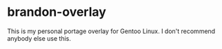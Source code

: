 # brandon-overlay

This is my personal portage overlay for Gentoo Linux. I don't recommend anybody else use this.

